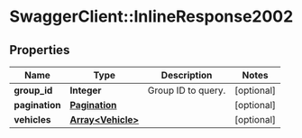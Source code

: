 # SwaggerClient::InlineResponse2002

## Properties
Name | Type | Description | Notes
------------ | ------------- | ------------- | -------------
**group_id** | **Integer** | Group ID to query. | [optional] 
**pagination** | [**Pagination**](Pagination.md) |  | [optional] 
**vehicles** | [**Array&lt;Vehicle&gt;**](Vehicle.md) |  | [optional] 


